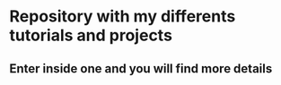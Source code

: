 # Repository with my differents tutorials and projects

## Enter inside one and you will find more details